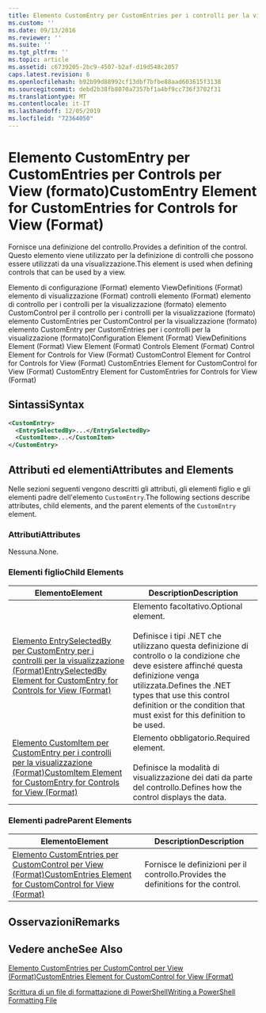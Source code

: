 ```yaml
---
title: Elemento CustomEntry per CustomEntries per i controlli per la visualizzazione (Format) | Microsoft Docs
ms.custom: ''
ms.date: 09/13/2016
ms.reviewer: ''
ms.suite: ''
ms.tgt_pltfrm: ''
ms.topic: article
ms.assetid: c6739205-2bc9-4507-b2af-d19d548c2057
caps.latest.revision: 6
ms.openlocfilehash: b92b99d88992cf13dbf7bfbe88aad603615f3138
ms.sourcegitcommit: debd2b38fb8070a7357bf1a4bf9cc736f3702f31
ms.translationtype: MT
ms.contentlocale: it-IT
ms.lasthandoff: 12/05/2019
ms.locfileid: "72364050"
---
```

# <a name="customentry-element-for-customentries-for-controls-for-view-format"></a><span data-ttu-id="46a07-102">Elemento CustomEntry per CustomEntries per Controls per View (formato)</span><span class="sxs-lookup"><span data-stu-id="46a07-102">CustomEntry Element for CustomEntries for Controls for View (Format)</span></span>

<span data-ttu-id="46a07-103">Fornisce una definizione del controllo.</span><span class="sxs-lookup"><span data-stu-id="46a07-103">Provides a definition of the control.</span></span> <span data-ttu-id="46a07-104">Questo elemento viene utilizzato per la definizione di controlli che possono essere utilizzati da una visualizzazione.</span><span class="sxs-lookup"><span data-stu-id="46a07-104">This element is used when defining controls that can be used by a view.</span></span>

<span data-ttu-id="46a07-105">Elemento di configurazione (Format) elemento ViewDefinitions (Format) elemento di visualizzazione (Format) controlli elemento (Format) elemento di controllo per i controlli per la visualizzazione (formato) elemento CustomControl per il controllo per i controlli per la visualizzazione (formato) elemento CustomEntries per CustomControl per la visualizzazione (formato) elemento CustomEntry per CustomEntries per i controlli per la visualizzazione (formato)</span><span class="sxs-lookup"><span data-stu-id="46a07-105">Configuration Element (Format) ViewDefinitions Element (Format) View Element (Format) Controls Element (Format) Control Element for Controls for View (Format) CustomControl Element for Control for Controls for View (Format) CustomEntries Element for CustomControl for View (Format) CustomEntry Element for CustomEntries for Controls for View (Format)</span></span>

## <a name="syntax"></a><span data-ttu-id="46a07-106">Sintassi</span><span class="sxs-lookup"><span data-stu-id="46a07-106">Syntax</span></span>

```xml
<CustomEntry>
  <EntrySelectedBy>...</EntrySelectedBy>
  <CustomItem>...</CustomItem>
</CustomEntry>
```

## <a name="attributes-and-elements"></a><span data-ttu-id="46a07-107">Attributi ed elementi</span><span class="sxs-lookup"><span data-stu-id="46a07-107">Attributes and Elements</span></span>

<span data-ttu-id="46a07-108">Nelle sezioni seguenti vengono descritti gli attributi, gli elementi figlio e gli elementi padre dell'elemento `CustomEntry`.</span><span class="sxs-lookup"><span data-stu-id="46a07-108">The following sections describe attributes, child elements, and the parent elements of the `CustomEntry` element.</span></span>

### <a name="attributes"></a><span data-ttu-id="46a07-109">Attributi</span><span class="sxs-lookup"><span data-stu-id="46a07-109">Attributes</span></span>

<span data-ttu-id="46a07-110">Nessuna.</span><span class="sxs-lookup"><span data-stu-id="46a07-110">None.</span></span>

### <a name="child-elements"></a><span data-ttu-id="46a07-111">Elementi figlio</span><span class="sxs-lookup"><span data-stu-id="46a07-111">Child Elements</span></span>

|<span data-ttu-id="46a07-112">Elemento</span><span class="sxs-lookup"><span data-stu-id="46a07-112">Element</span></span>|<span data-ttu-id="46a07-113">Description</span><span class="sxs-lookup"><span data-stu-id="46a07-113">Description</span></span>|
|-------------|-----------------|
|[<span data-ttu-id="46a07-114">Elemento EntrySelectedBy per CustomEntry per i controlli per la visualizzazione (Format)</span><span class="sxs-lookup"><span data-stu-id="46a07-114">EntrySelectedBy Element for CustomEntry for Controls for View (Format)</span></span>](./entryselectedby-element-for-customentry-for-controls-for-view-format.md)|<span data-ttu-id="46a07-115">Elemento facoltativo.</span><span class="sxs-lookup"><span data-stu-id="46a07-115">Optional element.</span></span><br /><br /> <span data-ttu-id="46a07-116">Definisce i tipi .NET che utilizzano questa definizione di controllo o la condizione che deve esistere affinché questa definizione venga utilizzata.</span><span class="sxs-lookup"><span data-stu-id="46a07-116">Defines the .NET types that use this control definition or the condition that must exist for this definition to be used.</span></span>|
|[<span data-ttu-id="46a07-117">Elemento CustomItem per CustomEntry per i controlli per la visualizzazione (Format)</span><span class="sxs-lookup"><span data-stu-id="46a07-117">CustomItem Element for CustomEntry for Controls for View (Format)</span></span>](./customitem-element-for-customentry-for-controls-for-view-format.md)|<span data-ttu-id="46a07-118">Elemento obbligatorio.</span><span class="sxs-lookup"><span data-stu-id="46a07-118">Required element.</span></span><br /><br /> <span data-ttu-id="46a07-119">Definisce la modalità di visualizzazione dei dati da parte del controllo.</span><span class="sxs-lookup"><span data-stu-id="46a07-119">Defines how the control displays the data.</span></span>|

### <a name="parent-elements"></a><span data-ttu-id="46a07-120">Elementi padre</span><span class="sxs-lookup"><span data-stu-id="46a07-120">Parent Elements</span></span>

|<span data-ttu-id="46a07-121">Elemento</span><span class="sxs-lookup"><span data-stu-id="46a07-121">Element</span></span>|<span data-ttu-id="46a07-122">Description</span><span class="sxs-lookup"><span data-stu-id="46a07-122">Description</span></span>|
|-------------|-----------------|
|[<span data-ttu-id="46a07-123">Elemento CustomEntries per CustomControl per View (Format)</span><span class="sxs-lookup"><span data-stu-id="46a07-123">CustomEntries Element for CustomControl for View (Format)</span></span>](./customentries-element-for-customcontrol-for-view-format.md)|<span data-ttu-id="46a07-124">Fornisce le definizioni per il controllo.</span><span class="sxs-lookup"><span data-stu-id="46a07-124">Provides the definitions for the control.</span></span>|

## <a name="remarks"></a><span data-ttu-id="46a07-125">Osservazioni</span><span class="sxs-lookup"><span data-stu-id="46a07-125">Remarks</span></span>

## <a name="see-also"></a><span data-ttu-id="46a07-126">Vedere anche</span><span class="sxs-lookup"><span data-stu-id="46a07-126">See Also</span></span>

[<span data-ttu-id="46a07-127">Elemento CustomEntries per CustomControl per View (Format)</span><span class="sxs-lookup"><span data-stu-id="46a07-127">CustomEntries Element for CustomControl for View (Format)</span></span>](./customentries-element-for-customcontrol-for-view-format.md)

[<span data-ttu-id="46a07-128">Scrittura di un file di formattazione di PowerShell</span><span class="sxs-lookup"><span data-stu-id="46a07-128">Writing a PowerShell Formatting File</span></span>](./writing-a-powershell-formatting-file.md)
